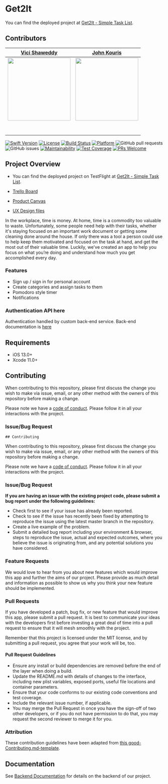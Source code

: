 # Get2It

You can find the deployed project at [Get2It - Simple Task List](https://testflight.apple.com/join/2xUU7jVe).

## Contributors

| [Vici Shaweddy](https://github.com/vshaweddy) | [John Kouris](https://github.com/jdkouris) |
| :-----------------------------------------------------------------------------------------------------------: | :-----------------------------------------------------------------------------------------------------------: |
| [<img src="https://github.com/Lambda-School-Labs/get2it-ios/blob/master/Images/Vici.jpg" width = "200" />](https://github.com/vshaweddy)                       |                      [<img src="https://github.com/Lambda-School-Labs/get2it-ios/blob/master/Images/John.png" width = "200" />](https://github.com/jdkouris)
|                 [<img src="https://github.com/favicon.ico" width="15"> ](https://github.com/vshaweddy)                 |            [<img src="https://github.com/favicon.ico" width="15"> ](https://github.com/jdkouris)             |           
| [ <img src="https://static.licdn.com/sc/h/al2o9zrvru7aqj8e1x2rzsrca" width="15"> ](https://www.linkedin.com/in/vicishaweddy/) | [ <img src="https://static.licdn.com/sc/h/al2o9zrvru7aqj8e1x2rzsrca" width="15"> ](https://www.linkedin.com/in/johndkouris/) | 

[![Swift Version][swift-image]][swift-url]
[![License][license-image]][license-url]
[![Build Status][travis-image]][travis-url]
[![Platform](https://img.shields.io/cocoapods/p/LFAlertController.svg?style=flat)](http://cocoapods.org/pods/LFAlertController)
![GitHub pull requests](https://img.shields.io/github/issues-pr/Lambda-School-Labs/get2it-ios)
![GitHub issues](https://img.shields.io/github/issues/Lambda-School-Labs/get2it-ios)
[![Maintainability](https://api.codeclimate.com/v1/badges/4bf07c07141f7423fa42/maintainability)](https://codeclimate.com/github/Lambda-School-Labs/get2it-ios/maintainability)
[![Test Coverage](https://api.codeclimate.com/v1/badges/4bf07c07141f7423fa42/test_coverage)](https://codeclimate.com/github/Lambda-School-Labs/get2it-ios/test_coverage)
[![PRs Welcome](https://img.shields.io/badge/PRs-welcome-brightgreen.svg?style=flat-square)](http://makeapullrequest.com)



## Project Overview

- You can find the deployed project on TestFlight at [Get2It - Simple Task List](https://testflight.apple.com/join/2xUU7jVe).

- [Trello Board](https://trello.com/b/op90zWa0/labspt9-get2it)

- [Product Canvas](https://www.notion.so/f6289b7ccdf846118fb41efab856b305?v=9d08751813d14eef9f5978b994087ee0)

- [UX Design files](https://www.figma.com/file/HLt3TqwZmZHbmLaTNvfGq4/Get2It---iOS?node-id=85%3A342)

In the workplace, time is money. At  home, time is a commodity too valuable to waste. Unfortunately, some people need help with their tasks, whether it's staying focused on an important work document or getting some cleaning done around the house. If only there was a tool a person could use to help keep them motivated and focused on the task at hand, and get the most out of their valuable time. Luckily, we've created an app to help you focus on what you’re doing and understand how much you get accomplished every day.



### Features

-    Sign up / sign in for personal account
-    Create categories and assign tasks to them
-    Pomodoro style timer
-    Notifications


### Authentication API here

Authentication handled by custom back-end service. Back-end documentation is [here](https://github.com/Lambda-School-Labs/get2it-be)

## Requirements

-   iOS 13.0+
-   Xcode 11.0+

## Contributing

When contributing to this repository, please first discuss the change you wish to make via issue, email, or any other method with the owners of this repository before making a change.

Please note we have a [code of conduct](./CODE_OF_CONDUCT.md). Please follow it in all your interactions with the project.

### Issue/Bug Request

    ## Contributing

When contributing to this repository, please first discuss the change you wish to make via issue, email, or any other method with the owners of this repository before making a change.

Please note we have a [code of conduct](./code_of_conduct.md). Please follow it in all your interactions with the project.

### Issue/Bug Request

 **If you are having an issue with the existing project code, please submit a bug report under the following guidelines:**
 - Check first to see if your issue has already been reported.
 - Check to see if the issue has recently been fixed by attempting to reproduce the issue using the latest master branch in the repository.
 - Create a live example of the problem.
 - Submit a detailed bug report including your environment & browser, steps to reproduce the issue, actual and expected outcomes,  where you believe the issue is originating from, and any potential solutions you have considered.

### Feature Requests

We would love to hear from you about new features which would improve this app and further the aims of our project. Please provide as much detail and information as possible to show us why you think your new feature should be implemented.

### Pull Requests

If you have developed a patch, bug fix, or new feature that would improve this app, please submit a pull request. It is best to communicate your ideas with the developers first before investing a great deal of time into a pull request to ensure that it will mesh smoothly with the project.

Remember that this project is licensed under the MIT license, and by submitting a pull request, you agree that your work will be, too.

#### Pull Request Guidelines

- Ensure any install or build dependencies are removed before the end of the layer when doing a build.
- Update the README.md with details of changes to the interface, including new plist variables, exposed ports, useful file locations and container parameters.
- Ensure that your code conforms to our existing code conventions and test coverage.
- Include the relevant issue number, if applicable.
- You may merge the Pull Request in once you have the sign-off of two other developers, or if you do not have permission to do that, you may request the second reviewer to merge it for you.

### Attribution

These contribution guidelines have been adapted from [this good-Contributing.md-template](https://gist.github.com/PurpleBooth/b24679402957c63ec426).


## Documentation

See [Backend Documentation](https://github.com/Lambda-School-Labs/get2it-be) for details on the backend of our project.


[swift-image]: https://img.shields.io/badge/swift-5.0-green.svg
[swift-url]: https://swift.org/
[license-image]: https://img.shields.io/badge/License-MIT-blue.svg
[license-url]: LICENSE
[travis-image]: https://img.shields.io/travis/dbader/node-datadog-metrics/master.svg?style=flat-square
[travis-url]: https://travis-ci.org/dbader/node-datadog-metrics
[codebeat-image]: https://codebeat.co/badges/c19b47ea-2f9d-45df-8458-b2d952fe9dad
[codebeat-url]: https://codebeat.co/projects/github-com-vsouza-awesomeios-com
